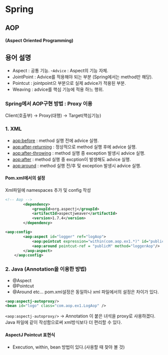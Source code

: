 # Spring

## AOP
#### (Aspect Oriented Programming)


## 용어 설명

 - Aspect : 공통 기능.
 -`Advice` : Aspect의 기능 자체.
 - JointPoint : Advice를 적용해야 되는 부분 (Spring에서는 method만 해당).
 - Pointcut : jointpoint으 부분으로 실제 advice가 적용된 부분.
 - Weaving : advice를 핵심 기능에 적용 하느 행위.


### Spring에서 AOP구현 방법 : Proxy 이용
   Client(호출부) -> Proxy(대행) -> Target(핵심기능)


### 1. XML
 - <aop:before> : method 실행 전에 advice 실행.
 - <aop:after-returning> : 정상적으로 method 실행 후에 advice 실행.
 - <aop:after-throwing> : method 실행 중 exception 발생시 advice 실행.
 - <aop:after> : method 실행 중 excption이 발생해도 advice 실행.
 - <aop:around> : method 실행 전/후 및 exception 발생시 advice 실행.


#### Pom.xml에서의 설정

Xml파일에 namespaces 추가 및 config 작성

```xml
<!-- Aop -->
		<dependency>
			<groupId>org.aspectj</groupId>
			<artifactId>aspectjweaver</artifactId>
			<version>1.7.4</version>
		</dependency>

<aop:config>
		<aop:aspect id="logger" ref="logAop">
			<aop:pointcut expression="within(com.aop.ex1.*)" id="publicM"/>
			<aop:around pointcut-ref = "publicM" method="loggerAop"/>
		</aop:aspect>
	</aop:config>
```


### 2. Java (Annotation을 이용한 방법)
 - @Aspect
 - @Pointcut
 - @Around  etc...
 pom.xml설정은 동일하나 xml 파일에서의 설정은 차이가 있다.
 ```xml
<aop:aspectj-autoproxy/>
<bean id="logo" class="com.aop.ex1.LogAop" />
```
`<aop:aspectj-autoproxy/>` -> Annotation 이 붙은 녀석을 proxy로 사용하겠다.
Java 파일에 같이 작성함으로써 xml방식보다 더 편리할 수 있다.


#### AspectJ Pointcut 표현식
 - Execution, within, bean 방법이 있다.(사용할 때 찾아 볼 것)
